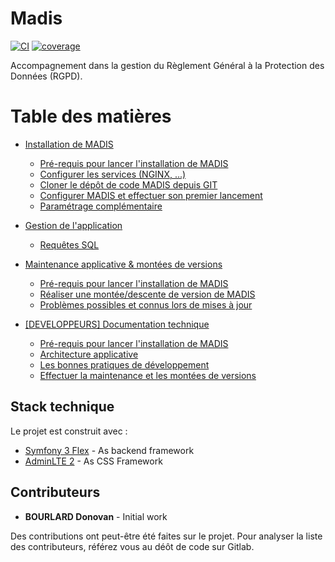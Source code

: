 # Madis


[![CI](https://gitlab.com/soluris/madis/badges/master/pipeline.svg?style=flat)](https://example.gitlab.com/soluris/madis/badges/commits/master)
[![coverage](https://gitlab.com/soluris/madis/badges/master/coverage.svg?style=flat)](https://gitlab.com/soluris/madis/)

Accompagnement dans la gestion du Règlement Général à la Protection des Données (RGPD). 

# Table des matières

- [Installation de MADIS](installation)
    - [Pré-requis pour lancer l'installation de MADIS](installation/1-pre-requis.md)
    - [Configurer les services (NGINX, ...)](installation/2-configurer-les-services.md)
    - [Cloner le dépôt de code MADIS depuis GIT](installation/3-cloner-le-depot-git-de-madis.md)
    - [Configurer MADIS et effectuer son premier lancement](installation/4-premiere-configuration-de-madis.md)
    - [Paramétrage complémentaire](installation/5-parametrages-complementaires.md)
    
- [Gestion de l'application](gestion-application)
    - [Requêtes SQL](gestion-application/1-requetes-sql.md)

- [Maintenance applicative & montées de versions](maintenance-applicative)
    - [Pré-requis pour lancer l'installation de MADIS](maintenance-applicative/1-pre-requis.md)
    - [Réaliser une montée/descente de version de MADIS](maintenance-applicative/2-realiser-une-montee-de-version.md)
    - [Problèmes possibles et connus lors de mises à jour](maintenance-applicative/3-problemes-possible-lors-de-mises-a-jour.md)
    
- [[DEVELOPPEURS] Documentation technique](developpement)
    - [Pré-requis pour lancer l'installation de MADIS](developpement/1-pre-requis.md)
    - [Architecture applicative](developpement/2-architecture-applicative.md)
    - [Les bonnes pratiques de développement](developpement/3-bonnes-pratiques-de-developpement.md)
    - [Effectuer la maintenance et les montées de versions](developpement/4-maintenance-et-montee-de-version.md)


## Stack technique
Le projet est construit avec :
* [Symfony 3 Flex](http://symfony.com/doc/current/index.html) - As backend framework
* [AdminLTE 2](https://adminlte.io/) - As CSS Framework

## Contributeurs
* __BOURLARD Donovan__ - Initial work

Des contributions ont peut-être été faites sur le projet.
Pour analyser la liste des contributeurs, référez vous au déôt de code sur Gitlab.  
